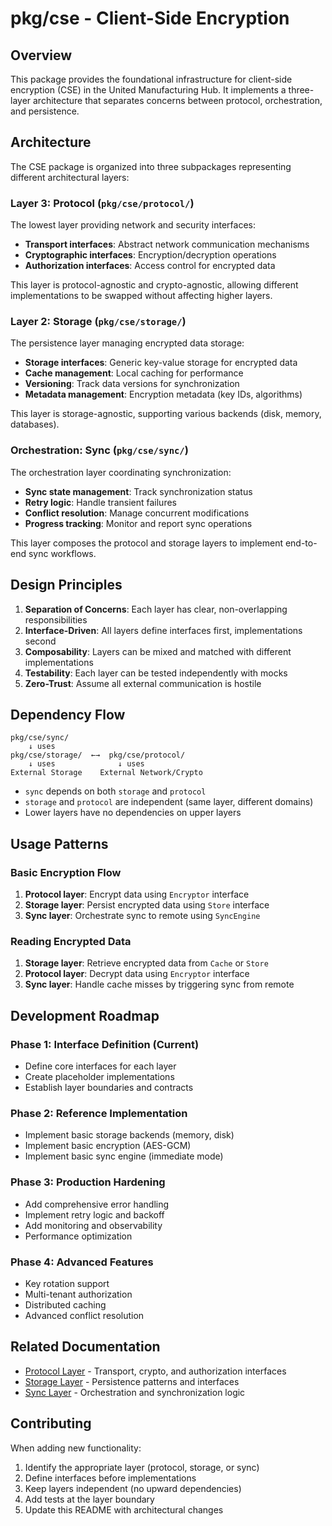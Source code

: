 # pkg/cse - Client-Side Encryption

## Overview

This package provides the foundational infrastructure for client-side encryption (CSE) in the United Manufacturing Hub. It implements a three-layer architecture that separates concerns between protocol, orchestration, and persistence.

## Architecture

The CSE package is organized into three subpackages representing different architectural layers:

### Layer 3: Protocol (`pkg/cse/protocol/`)

The lowest layer providing network and security interfaces:
- **Transport interfaces**: Abstract network communication mechanisms
- **Cryptographic interfaces**: Encryption/decryption operations
- **Authorization interfaces**: Access control for encrypted data

This layer is protocol-agnostic and crypto-agnostic, allowing different implementations to be swapped without affecting higher layers.

### Layer 2: Storage (`pkg/cse/storage/`)

The persistence layer managing encrypted data storage:
- **Storage interfaces**: Generic key-value storage for encrypted data
- **Cache management**: Local caching for performance
- **Versioning**: Track data versions for synchronization
- **Metadata management**: Encryption metadata (key IDs, algorithms)

This layer is storage-agnostic, supporting various backends (disk, memory, databases).

### Orchestration: Sync (`pkg/cse/sync/`)

The orchestration layer coordinating synchronization:
- **Sync state management**: Track synchronization status
- **Retry logic**: Handle transient failures
- **Conflict resolution**: Manage concurrent modifications
- **Progress tracking**: Monitor and report sync operations

This layer composes the protocol and storage layers to implement end-to-end sync workflows.

## Design Principles

1. **Separation of Concerns**: Each layer has clear, non-overlapping responsibilities
2. **Interface-Driven**: All layers define interfaces first, implementations second
3. **Composability**: Layers can be mixed and matched with different implementations
4. **Testability**: Each layer can be tested independently with mocks
5. **Zero-Trust**: Assume all external communication is hostile

## Dependency Flow

```
pkg/cse/sync/
    ↓ uses
pkg/cse/storage/  ←→  pkg/cse/protocol/
    ↓ uses              ↓ uses
External Storage    External Network/Crypto
```

- `sync` depends on both `storage` and `protocol`
- `storage` and `protocol` are independent (same layer, different domains)
- Lower layers have no dependencies on upper layers

## Usage Patterns

### Basic Encryption Flow

1. **Protocol layer**: Encrypt data using `Encryptor` interface
2. **Storage layer**: Persist encrypted data using `Store` interface
3. **Sync layer**: Orchestrate sync to remote using `SyncEngine`

### Reading Encrypted Data

1. **Storage layer**: Retrieve encrypted data from `Cache` or `Store`
2. **Protocol layer**: Decrypt data using `Encryptor` interface
3. **Sync layer**: Handle cache misses by triggering sync from remote

## Development Roadmap

### Phase 1: Interface Definition (Current)
- Define core interfaces for each layer
- Create placeholder implementations
- Establish layer boundaries and contracts

### Phase 2: Reference Implementation
- Implement basic storage backends (memory, disk)
- Implement basic encryption (AES-GCM)
- Implement basic sync engine (immediate mode)

### Phase 3: Production Hardening
- Add comprehensive error handling
- Implement retry logic and backoff
- Add monitoring and observability
- Performance optimization

### Phase 4: Advanced Features
- Key rotation support
- Multi-tenant authorization
- Distributed caching
- Advanced conflict resolution

## Related Documentation

- [Protocol Layer](./protocol/README.md) - Transport, crypto, and authorization interfaces
- [Storage Layer](./storage/README.md) - Persistence patterns and interfaces
- [Sync Layer](./sync/README.md) - Orchestration and synchronization logic

## Contributing

When adding new functionality:
1. Identify the appropriate layer (protocol, storage, or sync)
2. Define interfaces before implementations
3. Keep layers independent (no upward dependencies)
4. Add tests at the layer boundary
5. Update this README with architectural changes
